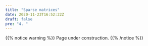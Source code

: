 ```yaml
---
title: "Sparse matrices"
date: 2020-11-23T16:52:22Z
draft: false
pre: "4. "
---
```



{{% notice warning %}}
Page under construction.
{{% /notice %}}
